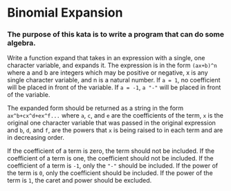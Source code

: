 # Binomial Expansion

### The purpose of this kata is to write a program that can do some algebra.

Write a function expand that takes in an expression with a single, one character variable, and expands it. The expression is in the form `(ax+b)^n` where a and b are integers which may be positive or negative, x is any single character variable, and n is a natural number. If `a = 1`, no coefficient will be placed in front of the variable. If `a = -1`, `a "-"` will be placed in front of the variable.

The expanded form should be returned as a string in the form `ax^b+cx^d+ex^f...` where `a`, `c`, and `e` are the coefficients of the term, `x` is the original one character variable that was passed in the original expression and `b`, `d`, and `f`, are the powers that `x` is being raised to in each term and are in decreasing order.

If the coefficient of a term is zero, the term should not be included. If the coefficient of a term is one, the coefficient should not be included. If the coefficient of a term is `-1`, only the `"-"` should be included. If the power of the term is `0`, only the coefficient should be included. If the power of the term is `1`, the caret and power should be excluded.


